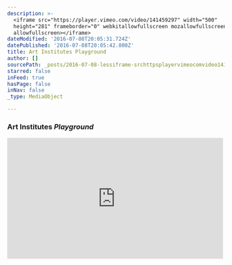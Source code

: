 ```yaml
---
description: >-
  <iframe src="https://player.vimeo.com/video/141459297" width="500"
  height="281" frameborder="0" webkitallowfullscreen mozallowfullscreen
  allowfullscreen></iframe>
dateModified: '2016-07-08T20:05:31.724Z'
datePublished: '2016-07-08T20:05:42.800Z'
title: Art Institutes Playground
author: []
sourcePath: _posts/2016-07-08-lessiframe-srchttpsplayervimeocomvideo141459297-width.md
starred: false
inFeed: true
hasPage: false
inNav: false
_type: MediaObject

---
```

### Art Institutes _Playground_

<iframe src="https://player.vimeo.com/video/141459297" width="500" height="281" frameborder="0" webkitallowfullscreen mozallowfullscreen allowfullscreen\></iframe\>